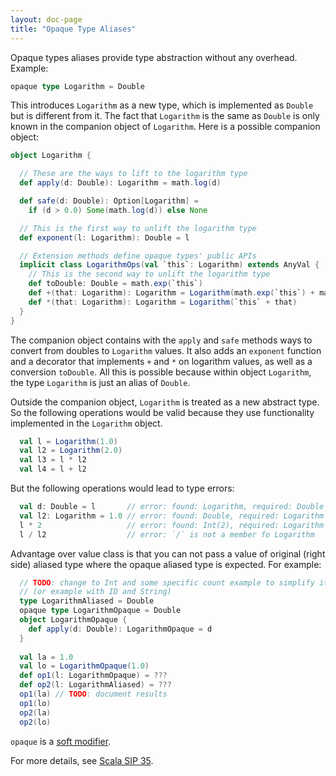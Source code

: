 ```yaml
---
layout: doc-page
title: "Opaque Type Aliases"
---
```


Opaque types aliases provide type abstraction without any overhead. Example:

```scala
opaque type Logarithm = Double
```

This introduces `Logarithm` as a new type, which is implemented as `Double` but is different from it. The fact that `Logarithm` is the same as `Double` is only known in the companion object of `Logarithm`. Here is a possible companion object:

```scala
object Logarithm {

  // These are the ways to lift to the logarithm type
  def apply(d: Double): Logarithm = math.log(d)

  def safe(d: Double): Option[Logarithm] =
    if (d > 0.0) Some(math.log(d)) else None

  // This is the first way to unlift the logarithm type
  def exponent(l: Logarithm): Double = l

  // Extension methods define opaque types' public APIs
  implicit class LogarithmOps(val `this`: Logarithm) extends AnyVal {
    // This is the second way to unlift the logarithm type
    def toDouble: Double = math.exp(`this`)
    def +(that: Logarithm): Logarithm = Logarithm(math.exp(`this`) + math.exp(that))
    def *(that: Logarithm): Logarithm = Logarithm(`this` + that)
  }
}
```

The companion object contains with the `apply` and `safe` methods ways to convert from doubles to `Logarithm` values. It also adds an `exponent` function and a decorator that implements `+` and `*` on logarithm values, as well as a conversion `toDouble`. All this is possible because within object `Logarithm`, the type `Logarithm` is just an alias of `Double`.

Outside the companion object, `Logarithm` is treated as a new abstract type. So the
following operations would be valid because they use functionality implemented in the `Logarithm` object.

```scala
  val l = Logarithm(1.0)
  val l2 = Logarithm(2.0)
  val l3 = l * l2
  val l4 = l + l2
```

But the following operations would lead to type errors:

```scala
  val d: Double = l       // error: found: Logarithm, required: Double
  val l2: Logarithm = 1.0 // error: found: Double, required: Logarithm
  l * 2                   // error: found: Int(2), required: Logarithm
  l / l2                  // error: `/` is not a member fo Logarithm
```

Advantage over value class is that you can not pass a value of original (right side) aliased type where the opaque aliased type is expected. For example:
```scala
  // TODO: change to Int and some specific count example to simplify it 
  // (or example with ID and String)
  type LogarithmAliased = Double 
  opaque type LogarithmOpaque = Double
  object LogarithmOpaque {
    def apply(d: Double): LogarithmOpaque = d
  }
  
  val la = 1.0
  val lo = LogarithmOpaque(1.0)
  def op1(l: LogarithmOpaque) = ???
  def op2(l: LogarithmAliased) = ???
  op1(la) // TODO: document results
  op1(lo)
  op2(la)
  op2(lo)
```

`opaque` is a [soft modifier](../soft-modifier.html).

For more details, see [Scala SIP 35](https://docs.scala-lang.org/sips/opaque-types.html).

